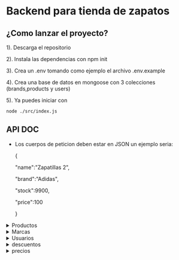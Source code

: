 
# Backend para tienda de zapatos

## ¿Como lanzar el proyecto?

1). Descarga el repositorio

2). Instala las dependencias con npm init

3). Crea un .env tomando como ejemplo el archivo .env.example

4). Crea una base de datos en mongoose con 3 colecciones (brands,products y users)

5). Ya puedes iniciar con

``node ./src/index.js``

## API DOC

* Los cuerpos de peticion deben estar en JSON un ejemplo seria:

    {

    "name":"Zapatillas 2",

    "brand":"Adidas",

    "stock":9900,

    "price":100

    }

<details>
<summary> Productos </summary>

para el manejo de los Productos hacemos peticiones a la ruta http://localhost:3000/products

**GET**: Para obtener a todos los productos (No es necesario ningun parametro)

**PUT**: Para crear un nuevo producto

cuerpo de la peticion:

| Nombre  | Tipo | Ejemplo | Descripcion |
| ------------- | ------------- | ------------- |------------- |
| name  | String  | Zapatilla 1  | Nombre del producto  |
| brand  | String  | Adidas  | Nombre de la marca (No importan las mayusculas), esta debe existir en la base de datos  |
| stock  | Numero positivo | 900  | Cantidad del producto, debe ser mayor a 0 para mostrarse |
| price  | Numero positivo | 250000  | Precio del producto  |

**DELETE**: Para eliminar un producto

| Nombre  | Tipo | Ejemplo | Descripcion |
| ------------- | ------------- | ------------- |------------- |
| id  | id de producto  | 6616cf0237e8d08eef5c5d13 | ID del producto, se puede obtener con la funcion GET  |

para actualizar los Productos hacemos peticiones a la ruta http://localhost:3000/updateProducts

**PUT**: Para actualizar un producto 

cuerpo de la peticion:

| Nombre  | Tipo | Ejemplo | Descripcion |
| ------------- | ------------- | ------------- |------------- |
| id  | id de producto  | 6616cf0237e8d08eef5c5d13 | ID del producto, se puede obtener con la funcion GET  |
| name  | String (Opcional)  | Zapatilla 1  | Nuevo nombre del producto  |
| brand  | String (Opcional) | Adidas  | Nuevo nombre de la marca (No importan las mayusculas), esta debe existir en la base de datos  |
| stock  | Numero positivo (Opcional) | 900  | Nueva cantidad del producto, debe ser mayor a 0 para mostrarse |
| price  | Numero positivo (Opcional) | 250000  | Nuevo precio del producto  |

</details>


<details>
<summary> Marcas </summary>

para el manejo de las marcas hacemos peticiones a la ruta http://localhost:3000/brands

**GET**: Para obtener a todos las marcas (No es necesario ningun parametro)

**PUT**: Para crear una nueva marcas

cuerpo de la peticion:

| Nombre  | Tipo | Ejemplo | Descripcion |
| ------------- | ------------- | ------------- |------------- |
| name  | String  | Ardidas  | Nombre de la marca  |


**DELETE**: Para eliminar una marca

| Nombre  | Tipo | Ejemplo | Descripcion |
| ------------- | ------------- | ------------- |------------- |
| id  | id de la marca  | 6616cf0237e8d08eef5c5d13 | ID de la marca, se puede obtener con la funcion GET  |


</details>

<details>
<summary> Usuarios </summary>

para el manejo de las usuarios hacemos peticiones a la ruta http://localhost:3000/users

**GET**: Para obtener a todos los usuarios (No es necesario ningun parametro)

**PUT**: Para crear un nuevo usuario

cuerpo de la peticion:

| Nombre  | Tipo | Ejemplo | Descripcion |
| ------------- | ------------- | ------------- |------------- |
| name  | String  | santiago Valderrama  | Nombre del usuario  |
| email  | String (email)  | savalderrama@unal.edu.co  | Email del usuario  |


**DELETE**: Para eliminar un usuario

| Nombre  | Tipo | Ejemplo | Descripcion |
| ------------- | ------------- | ------------- |------------- |
| id  | id del usuario  | 6616cf0237e8d08eef5c5d13 | ID del usuario, se puede obtener con la funcion GET  |


</details>

<details>
<summary> descuentos </summary>

para el manejo de los descuentos hacemos peticiones a la ruta http://localhost:3000/discounts

**GET**: Para obtener todos los descuentos de un usuario 

| Nombre  | Tipo | Ejemplo | Descripcion |
| ------------- | ------------- | ------------- |------------- |
| email  | String (email)  | savalderrama@unal.edu.co  | Email del usuario  |

**PUT**: Para crear un nuevo descuento o actualizar a un usuario sobre una marca

cuerpo de la peticion:

| Nombre  | Tipo | Ejemplo | Descripcion |
| ------------- | ------------- | ------------- |------------- |

| email  | String (email)  | savalderrama@unal.edu.co  | Email del usuario  |
| id  | Id de la marca  | 6616cf0237e8d08eef5c5d13  | ID de la marca a aplicar el descuento  |
| discount  | Numero entre 0 y 100  | 12  | % de descuento que va a tener el usuario sobre la marca  |

**DELETE**: Para eliminar un descuento

| Nombre  | Tipo | Ejemplo | Descripcion |
| ------------- | ------------- | ------------- |------------- |
| email  | email del usuario  | savalderrama@unal.edu.co | Email del usuario  |
| id  | id de la marca  | 6616cf0237e8d08eef5c5d13 | ID de la marca a aplicar el descuento |


</details>

<details>
<summary> precios </summary>

para obtener los precios a un producto hacemos peticiones a la ruta http://localhost:3000/prices/{id_del_usuario}/{nombre_del_producto}

**GET**: Obtiene el precio para un producto aplicando descuentos del cliente

ejemplo:

    localhost:3000/prices/6616d09b894f0d0f80c51d28/Zapatillas 1

</details>